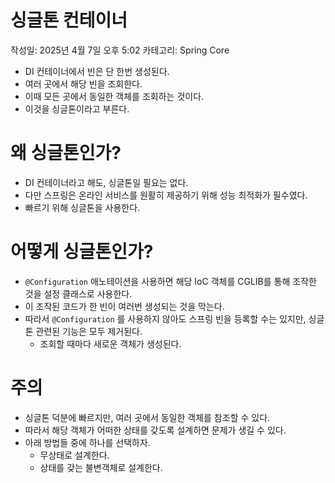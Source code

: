 # 싱글톤 컨테이너

작성일: 2025년 4월 7일 오후 5:02
카테고리: Spring Core

- DI 컨테이너에서 빈은 단 한번 생성된다.
- 여러 곳에서 해당 빈을 조회한다.
- 이때 모든 곳에서 동일한 객체를 조회하는 것이다.
- 이것을 싱글톤이라고 부른다.

# 왜 싱글톤인가?

- DI 컨테이너라고 해도, 싱글톤일 필요는 없다.
- 다만 스프링은 온라인 서비스를 원활히 제공하기 위해 성능 최적화가 필수였다.
- 빠르기 위해 싱글톤을 사용한다.

# 어떻게 싱글톤인가?

- `@Configuration` 애노테이션을 사용하면 해당 IoC 객체를 CGLIB를 통해 조작한 것을 설정 클래스로 사용한다.
- 이 조작된 코드가 한 빈이 여러번 생성되는 것을 막는다.
- 따라서 `@Configuration` 를 사용하지 않아도 스프링 빈을 등록할 수는 있지만, 싱글톤 관련된 기능은 모두 제거된다.
    - 조회할 때마다 새로운 객체가 생성된다.

# 주의

- 싱글톤 덕분에 빠르지만, 여러 곳에서 동일한 객체를 참조할 수 있다.
- 따라서 해당 객체가 어떠한 상태를 갖도록 설계하면 문제가 생길 수 있다.
- 아래 방법들 중에 하나를 선택하자.
    - 무상태로 설계한다.
    - 상태를 갖는 불변객체로 설계한다.